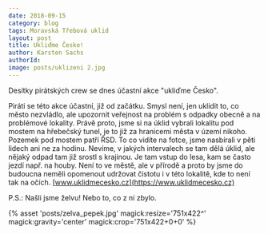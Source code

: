 ```yaml
---
date: 2018-09-15
category: blog
tags: Moravská Třebová uklid
layout: post
title: Ukliďme Česko!
author: Karsten Sachs
authorId: 
image: posts/uklizeni 2.jpg
---
```

Desítky pirátských crew se dnes účastní akce "ukliďme Česko". 

Piráti se této akce účastní, již od začátku. Smysl není, jen uklidit to, co město nezvládlo, ale upozornit veřejnost na problém s odpadky obecně a na problémové lokality. Právě proto, jsme si na úklid vybrali lokalitu pod mostem na hřebečský tunel, je to již za hranicemi města v území nikoho. Pozemek pod mostem patří ŘSD. To co vidíte na fotce, jsme nasbírali v pěti lidech ani ne za hodinu. Nevíme, v jakých intervalech se tam dělá úklid, ale nějaký odpad tam již srostl s krajinou. Je tam vstup do lesa, kam se často jezdí např. na houby. Není to ve městě, ale v přírodě a proto by jsme do budoucna neměli opomenout udržovat čistotu i v této lokalitě, kde to není tak na očích. [www.uklidmecesko.cz](https://www.uklidmecesko.cz)

P.S.: Našli jsme želvu! Nebo to, co z ní zbylo.

{% asset 'posts/zelva_pepek.jpg' magick:resize='751x422^' magick:gravity='center' magick:crop='751x422+0+0' %}
